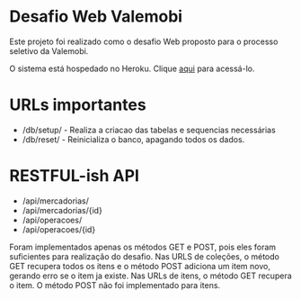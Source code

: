 # Desafio Web Valemobi

Este projeto foi realizado como o desafio Web proposto para o processo seletivo da Valemobi.

O sistema está hospedado no Heroku. Clique [aqui](https://desolate-ravine-37603.herokuapp.com/) para acessá-lo.

# URLs importantes
* /db/setup/   - Realiza a criacao das tabelas e sequencias necessárias
* /db/reset/   - Reinicializa o banco, apagando todos os dados.

# RESTFUL-ish API

* /api/mercadorias/
* /api/mercadorias/{id}
* /api/operacoes/
* /api/operacoes/{id}	

Foram implementados apenas os métodos GET e POST, pois eles foram suficientes para realização do desafio. Nas URLS de coleções, o método GET recupera todos os itens e o método POST adiciona um item novo, gerando erro se o item ja existe. Nas URLs de itens, o método GET recupera o item. O método POST não foi implementado para itens.


